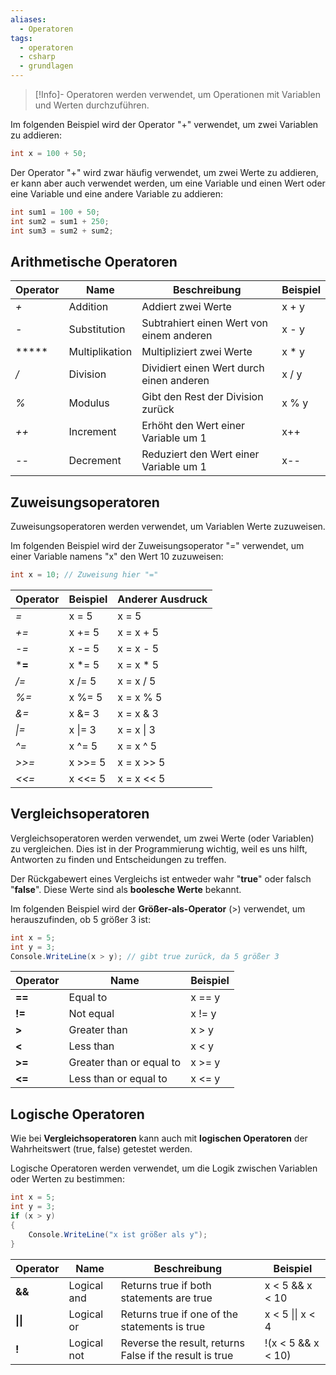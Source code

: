 ```yaml
---
aliases:
  - Operatoren
tags:
  - operatoren
  - csharp
  - grundlagen
---
```


>[!Info]- Operatoren werden verwendet, um Operationen mit Variablen und Werten durchzuführen.


Im folgenden Beispiel wird der Operator "+" verwendet, um zwei Variablen zu addieren:
```csharp
int x = 100 + 50;
```

Der Operator "+" wird zwar häufig verwendet, um zwei Werte zu addieren, er kann aber auch verwendet werden, um eine Variable und einen Wert oder eine Variable und eine andere Variable zu addieren:
```csharp
int sum1 = 100 + 50;
int sum2 = sum1 + 250;
int sum3 = sum2 + sum2;
```




## **Arithmetische Operatoren**

| Operator | Name           | Beschreibung                             | Beispiel |
| -------- | -------------- | ---------------------------------------- | -------- |
| *+*      | Addition       | Addiert zwei Werte                       | x + y    |
| *-*      | Substitution   | Subtrahiert einen Wert von einem anderen | x - y    |
| *****    | Multiplikation | Multipliziert zwei Werte                 | x * y    |
| */*      | Division       | Dividiert einen Wert durch einen anderen | x / y    |
| *%*      | Modulus        | Gibt den Rest der Division zurück        | x % y    |
| *++*     | Increment      | Erhöht den Wert einer Variable um 1      | x++      |
| *--*     | Decrement      | Reduziert den Wert einer Variable um 1   | x--      |

## **Zuweisungsoperatoren**

Zuweisungsoperatoren werden verwendet, um Variablen Werte zuzuweisen.

Im folgenden Beispiel wird der Zuweisungsoperator "=" verwendet, um einer Variable namens "x" den Wert 10 zuzuweisen:
```csharp
int x = 10; // Zuweisung hier "="
```


| Operator | Beispiel | Anderer Ausdruck |
| -------- | -------- | ---------------- |
| *=*      | x = 5    | x = 5            |
| *+=*     | x += 5   | x = x + 5        |
| *-=*     | x -= 5   | x = x - 5        |
| ***=**   | x *= 5   | x = x * 5        |
| */=*     | x /= 5   | x = x / 5        |
| *%=*     | x %= 5   | x = x % 5        |
| *&=*     | x &= 3   | x = x & 3        |
| *\|=*    | x \|= 3  | x = x \| 3       |
| *^=*     | x ^= 5   | x = x ^ 5        |
| *>>=*    | x >>= 5  | x = x >> 5       |
| *<<=*    | x <<= 5  | x = x << 5       |


## **Vergleichsoperatoren**

Vergleichsoperatoren werden verwendet, um zwei Werte (oder Variablen) zu vergleichen. Dies ist in der Programmierung wichtig, weil es uns hilft, Antworten zu finden und Entscheidungen zu treffen.

Der Rückgabewert eines Vergleichs ist entweder wahr "**true**" oder falsch "**false**". Diese Werte sind als **boolesche Werte** bekannt.

Im folgenden Beispiel wird der **Größer-als-Operator** (>) verwendet, um herauszufinden, ob 5 größer 3 ist:
```csharp
int x = 5;
int y = 3;
Console.WriteLine(x > y); // gibt true zurück, da 5 größer 3
```



| Operator | Name                     | Beispiel |
| -------- | ------------------------ | -------- |
| **==**   | Equal to                 | x == y   |
| **!=**   | Not equal                | x != y   |
| **>**    | Greater than             | x > y    |
| **<**    | Less than                | x < y    |
| **>=**   | Greater than or equal to | x >= y   |
| **<=**   | Less than or equal to    | x <= y   |


## **Logische Operatoren**

Wie bei **Vergleichsoperatoren** kann auch mit **logischen Operatoren** der Wahrheitswert (true, false) getestet werden.

Logische Operatoren werden verwendet, um die Logik zwischen Variablen oder Werten zu bestimmen:
```csharp
int x = 5;
int y = 3;
if (x > y)
{
	Console.WriteLine("x ist größer als y");
}
```



| Operator | Name        | Beschreibung                                            | Beispiel           |
| -------- | ----------- | ------------------------------------------------------- | ------------------ |
| **&&**   | Logical and | Returns true if both statements are true                | x < 5 && x < 10    |
| **\|\|** | Logical or  | Returns true if one of the statements is true           | x < 5 \|\| x < 4   |
| **!**    | Logical not | Reverse the result, returns False if the result is true | !(x < 5 && x < 10) |
